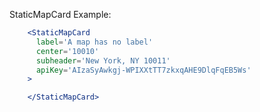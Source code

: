 StaticMapCard Example:

```jsx
    <StaticMapCard
      label='A map has no label'
      center='10010'
      subheader='New York, NY 10011'
      apiKey='AIzaSyAwkgj-WPIXXtTT7zkxqAHE9DlqFqEB5Ws'
    >

    </StaticMapCard>
```
